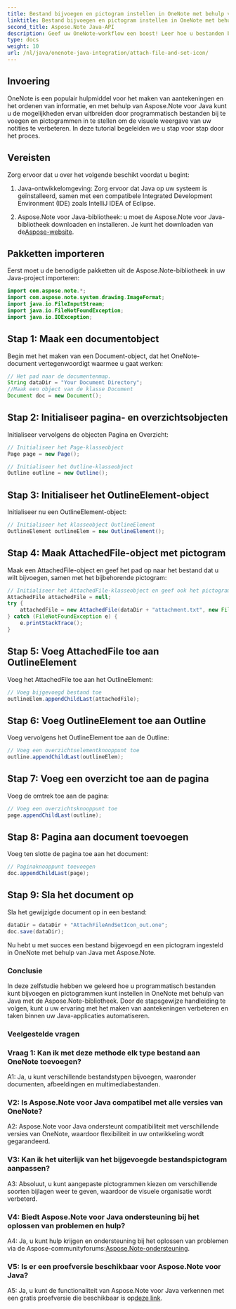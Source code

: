 ```yaml
---
title: Bestand bijvoegen en pictogram instellen in OneNote met behulp van Java
linktitle: Bestand bijvoegen en pictogram instellen in OneNote met behulp van Java
second_title: Aspose.Note Java-API
description: Geef uw OneNote-workflow een boost! Leer hoe u bestanden bijvoegt en pictogrammen programmatisch aanpast in Java met Aspose.Note. Eenvoudige stappen en code inbegrepen! #OneNote #Java #Aspose
type: docs
weight: 10
url: /nl/java/onenote-java-integration/attach-file-and-set-icon/
---
```

## Invoering

OneNote is een populair hulpmiddel voor het maken van aantekeningen en het ordenen van informatie, en met behulp van Aspose.Note voor Java kunt u de mogelijkheden ervan uitbreiden door programmatisch bestanden bij te voegen en pictogrammen in te stellen om de visuele weergave van uw notities te verbeteren. In deze tutorial begeleiden we u stap voor stap door het proces.

## Vereisten

Zorg ervoor dat u over het volgende beschikt voordat u begint:

1. Java-ontwikkelomgeving: Zorg ervoor dat Java op uw systeem is geïnstalleerd, samen met een compatibele Integrated Development Environment (IDE) zoals IntelliJ IDEA of Eclipse.
   
2.  Aspose.Note voor Java-bibliotheek: u moet de Aspose.Note voor Java-bibliotheek downloaden en installeren. Je kunt het downloaden van de[Aspose-website](https://releases.aspose.com/note/java/).

## Pakketten importeren

Eerst moet u de benodigde pakketten uit de Aspose.Note-bibliotheek in uw Java-project importeren:

```java
import com.aspose.note.*;
import com.aspose.note.system.drawing.ImageFormat;
import java.io.FileInputStream;
import java.io.FileNotFoundException;
import java.io.IOException;
```

## Stap 1: Maak een documentobject

Begin met het maken van een Document-object, dat het OneNote-document vertegenwoordigt waarmee u gaat werken:

```java
// Het pad naar de documentenmap.
String dataDir = "Your Document Directory";
//Maak een object van de klasse Document
Document doc = new Document();
```

## Stap 2: Initialiseer pagina- en overzichtsobjecten

Initialiseer vervolgens de objecten Pagina en Overzicht:

```java
// Initialiseer het Page-klasseobject
Page page = new Page();

// Initialiseer het Outline-klasseobject
Outline outline = new Outline();
```

## Stap 3: Initialiseer het OutlineElement-object

Initialiseer nu een OutlineElement-object:

```java
// Initialiseer het klasseobject OutlineElement
OutlineElement outlineElem = new OutlineElement();
```

## Stap 4: Maak AttachedFile-object met pictogram

Maak een AttachedFile-object en geef het pad op naar het bestand dat u wilt bijvoegen, samen met het bijbehorende pictogram:

```java
// Initialiseer het AttachedFile-klasseobject en geef ook het pictogrampad door
AttachedFile attachedFile = null;
try {
    attachedFile = new AttachedFile(dataDir + "attachment.txt", new FileInputStream(dataDir  + "icon.jpg"), ImageFormat.getJpeg());
} catch (FileNotFoundException e) {
    e.printStackTrace();
}
```

## Stap 5: Voeg AttachedFile toe aan OutlineElement

Voeg het AttachedFile toe aan het OutlineElement:

```java
// Voeg bijgevoegd bestand toe
outlineElem.appendChildLast(attachedFile);
```

## Stap 6: Voeg OutlineElement toe aan Outline

Voeg vervolgens het OutlineElement toe aan de Outline:

```java
// Voeg een overzichtselementknooppunt toe
outline.appendChildLast(outlineElem);
```

## Stap 7: Voeg een overzicht toe aan de pagina

Voeg de omtrek toe aan de pagina:

```java
// Voeg een overzichtsknooppunt toe
page.appendChildLast(outline);
```

## Stap 8: Pagina aan document toevoegen

Voeg ten slotte de pagina toe aan het document:

```java
// Paginaknooppunt toevoegen
doc.appendChildLast(page);
```

## Stap 9: Sla het document op

Sla het gewijzigde document op in een bestand:

```java
dataDir = dataDir + "AttachFileAndSetIcon_out.one";
doc.save(dataDir);
```

Nu hebt u met succes een bestand bijgevoegd en een pictogram ingesteld in OneNote met behulp van Java met Aspose.Note.

### Conclusie

In deze zelfstudie hebben we geleerd hoe u programmatisch bestanden kunt bijvoegen en pictogrammen kunt instellen in OneNote met behulp van Java met de Aspose.Note-bibliotheek. Door de stapsgewijze handleiding te volgen, kunt u uw ervaring met het maken van aantekeningen verbeteren en taken binnen uw Java-applicaties automatiseren.

### Veelgestelde vragen

### Vraag 1: Kan ik met deze methode elk type bestand aan OneNote toevoegen?

A1: Ja, u kunt verschillende bestandstypen bijvoegen, waaronder documenten, afbeeldingen en multimediabestanden.

### V2: Is Aspose.Note voor Java compatibel met alle versies van OneNote?

A2: Aspose.Note voor Java ondersteunt compatibiliteit met verschillende versies van OneNote, waardoor flexibiliteit in uw ontwikkeling wordt gegarandeerd.

### V3: Kan ik het uiterlijk van het bijgevoegde bestandspictogram aanpassen?

A3: Absoluut, u kunt aangepaste pictogrammen kiezen om verschillende soorten bijlagen weer te geven, waardoor de visuele organisatie wordt verbeterd.

### V4: Biedt Aspose.Note voor Java ondersteuning bij het oplossen van problemen en hulp?

 A4: Ja, u kunt hulp krijgen en ondersteuning bij het oplossen van problemen via de Aspose-communityforums:[Aspose.Note-ondersteuning](https://forum.aspose.com/c/note/28).

### V5: Is er een proefversie beschikbaar voor Aspose.Note voor Java?

A5: Ja, u kunt de functionaliteit van Aspose.Note voor Java verkennen met een gratis proefversie die beschikbaar is op[deze link](https://releases.aspose.com/).
